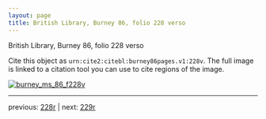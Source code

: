 ```yaml
---
layout: page
title: British Library, Burney 86, folio 228 verso
---
```


British Library, Burney 86, folio 228 verso

Cite this object as `urn:cite2:citebl:burney86pages.v1:228v`.  The full image is linked to a citation tool you can use to cite regions of the image.

[![burney_ms_86_f228v](http://www.homermultitext.org/iipsrv?IIIF=/project/homer/pyramidal/deepzoom/citebl/burney86imgs/v1/burney_ms_86_f228v.tif/full/800,/0/default.jpg)](http://www.homermultitext.org/ict2/?urn=urn:cite2:citebl:burney86imgs.v1:burney_ms_86_f228v) 

---

previous:  [228r](../228r/) | next: [229r](../229r/)